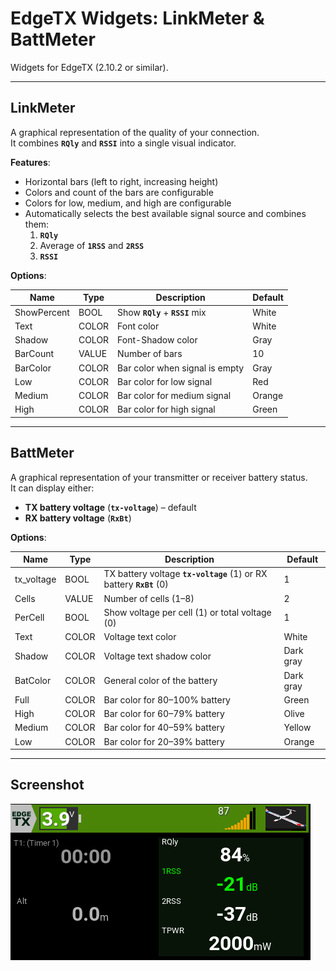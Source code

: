 # EdgeTX Widgets: LinkMeter & BattMeter

Widgets for EdgeTX (2.10.2 or similar).

---

## LinkMeter

A graphical representation of the quality of your connection.  
It combines **`RQly`** and **`RSSI`** into a single visual indicator.

**Features**:
- Horizontal bars (left to right, increasing height)
- Colors and count of the bars are configurable
- Colors for low, medium, and high are configurable
- Automatically selects the best available signal source and combines them:
  1. **`RQly`**
  2. Average of **`1RSS`** and **`2RSS`**
  3. **`RSSI`**

**Options**:

| Name        | Type  | Description                               | Default   |
|-------------|-------|-------------------------------------------|-----------|
| ShowPercent | BOOL  | Show **`RQly`** + **`RSSI`** mix           | White     |
| Text        | COLOR | Font color                                | White     |
| Shadow      | COLOR | Font-Shadow color                         | Gray      |
| BarCount    | VALUE | Number of bars                            | 10        |
| BarColor    | COLOR | Bar color when signal is empty            | Gray      |
| Low         | COLOR | Bar color for low signal                  | Red       |
| Medium      | COLOR | Bar color for medium signal               | Orange    |
| High        | COLOR | Bar color for high signal                 | Green     |

---

## BattMeter

A graphical representation of your transmitter or receiver battery status.  
It can display either:

- **TX battery voltage** (**`tx-voltage`**) – default
- **RX battery voltage** (**`RxBt`**)

**Options**:

| Name       | Type   | Description                                                   | Default   |
|------------|--------|---------------------------------------------------------------|-----------|
| tx_voltage | BOOL   | TX battery voltage **`tx-voltage`** (1) or RX battery **`RxBt`** (0) | 1         |
| Cells      | VALUE  | Number of cells (1–8)                                         | 2         |
| PerCell    | BOOL   | Show voltage per cell (1) or total voltage (0)                | 1         |
| Text       | COLOR  | Voltage text color                                            | White     |
| Shadow     | COLOR  | Voltage text shadow color                                     | Dark gray |
| BatColor   | COLOR  | General color of the battery                                  | Dark gray |
| Full       | COLOR  | Bar color for 80–100% battery                                 | Green     |
| High       | COLOR  | Bar color for 60–79% battery                                  | Olive     |
| Medium     | COLOR  | Bar color for 40–59% battery                                  | Yellow    |
| Low        | COLOR  | Bar color for 20–39% battery                                  | Orange    |

---

## Screenshot

![Screenshot](images/screenshot.png)
